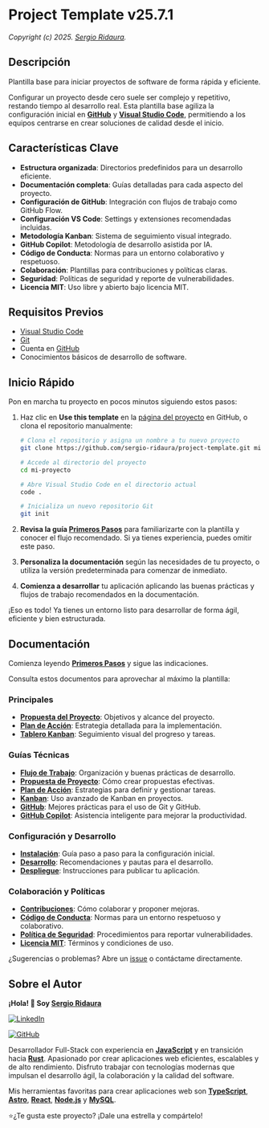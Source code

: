 # Project Template v25.7.1

_Copyright (c) 2025. [Sergio Ridaura](https://github.com/sergio-ridaura)._

## Descripción

Plantilla base para iniciar proyectos de software de forma rápida y eficiente.

Configurar un proyecto desde cero suele ser complejo y repetitivo, restando tiempo al desarrollo real. Esta plantilla base agiliza la configuración inicial en **[GitHub](https://github.com/)** y **[Visual Studio Code](https://code.visualstudio.com/)**, permitiendo a los equipos centrarse en crear soluciones de calidad desde el inicio.

## Características Clave

- **Estructura organizada**: Directorios predefinidos para un desarrollo eficiente.
- **Documentación completa**: Guías detalladas para cada aspecto del proyecto.
- **Configuración de GitHub**: Integración con flujos de trabajo como GitHub Flow.
- **Configuración VS Code**: Settings y extensiones recomendadas incluidas.
- **Metodología Kanban**: Sistema de seguimiento visual integrado.
- **GitHub Copilot**: Metodología de desarrollo asistida por IA.
- **Código de Conducta**: Normas para un entorno colaborativo y respetuoso.
- **Colaboración**: Plantillas para contribuciones y políticas claras.
- **Seguridad**: Políticas de seguridad y reporte de vulnerabilidades.
- **Licencia MIT**: Uso libre y abierto bajo licencia MIT.

## Requisitos Previos

- [Visual Studio Code](https://code.visualstudio.com/)
- [Git](https://git-scm.com/)
- Cuenta en [GitHub](https://github.com/)
- Conocimientos básicos de desarrollo de software.

## Inicio Rápido

Pon en marcha tu proyecto en pocos minutos siguiendo estos pasos:

1. Haz clic en **Use this template** en la [página del proyecto](https://github.com/sergio-ridaura/project-template) en GitHub, o clona el repositorio manualmente:

   ```bash
   # Clona el repositorio y asigna un nombre a tu nuevo proyecto
   git clone https://github.com/sergio-ridaura/project-template.git mi-proyecto

   # Accede al directorio del proyecto
   cd mi-proyecto

   # Abre Visual Studio Code en el directorio actual
   code .

   # Inicializa un nuevo repositorio Git
   git init
   ```

2. **Revisa la guía [Primeros Pasos](GETTING_STARTED.md)** para familiarizarte con la plantilla y conocer el flujo recomendado. Si ya tienes experiencia, puedes omitir este paso.

3. **Personaliza la documentación** según las necesidades de tu proyecto, o utiliza la versión predeterminada para comenzar de inmediato.

4. **Comienza a desarrollar** tu aplicación aplicando las buenas prácticas y flujos de trabajo recomendados en la documentación.

¡Eso es todo! Ya tienes un entorno listo para desarrollar de forma ágil, eficiente y bien estructurada.

## Documentación

Comienza leyendo **[Primeros Pasos](GETTING_STARTED.md)** y sigue las indicaciones.

Consulta estos documentos para aprovechar al máximo la plantilla:

### Principales

- **[Propuesta del Proyecto](PROPOSAL.md)**: Objetivos y alcance del proyecto.
- **[Plan de Acción](ACTION_PLAN.md)**: Estrategia detallada para la implementación.
- **[Tablero Kanban](KANBAN.md)**: Seguimiento visual del progreso y tareas.

### Guías Técnicas

- **[Flujo de Trabajo](guides/WORKFLOW.md)**: Organización y buenas prácticas de desarrollo.
- **[Propuesta de Proyecto](guides/PROPOSAL.md)**: Cómo crear propuestas efectivas.
- **[Plan de Acción](guides/ACTION_PLAN.md)**: Estrategias para definir y gestionar tareas.
- **[Kanban](guides/KANBAN.md)**: Uso avanzado de Kanban en proyectos.
- **[GitHub](guides/GITHUB.md)**: Mejores prácticas para el uso de Git y GitHub.
- **[GitHub Copilot](guides/GITHUB_COPILOT.md)**: Asistencia inteligente para mejorar la productividad.

### Configuración y Desarrollo

- **[Instalación](INSTALL.md)**: Guía paso a paso para la configuración inicial.
- **[Desarrollo](DEVELOP.md)**: Recomendaciones y pautas para el desarrollo.
- **[Despliegue](DEPLOY.md)**: Instrucciones para publicar tu aplicación.

### Colaboración y Políticas

- **[Contribuciones](CONTRIBUTING.md)**: Cómo colaborar y proponer mejoras.
- **[Código de Conducta](CODE_OF_CONDUCT.md)**: Normas para un entorno respetuoso y colaborativo.
- **[Política de Seguridad](SECURITY.md)**: Procedimientos para reportar vulnerabilidades.
- **[Licencia MIT](../../LICENSE)**: Términos y condiciones de uso.

¿Sugerencias o problemas? Abre un [issue](https://github.com/sergio-ridaura/project-template/issues) o contáctame directamente.

## Sobre el Autor

**¡Hola! 👋 Soy [Sergio Ridaura](https://github.com/sergio-ridaura)**

[![LinkedIn](https://img.shields.io/badge/LinkedIn-Perfil%20Profesional-blue?logo=linkedin)](https://www.linkedin.com/in/sergio-ridaura/)

[![GitHub](https://img.shields.io/badge/GitHub-@sergio--ridaura-181717?logo=github)](https://github.com/sergio-ridaura)

Desarrollador Full-Stack con experiencia en **[JavaScript](https://developer.mozilla.org/docs/Web/JavaScript)** y en transición hacia **[Rust](https://www.rust-lang.org/)**. Apasionado por crear aplicaciones web eficientes, escalables y de alto rendimiento. Disfruto trabajar con tecnologías modernas que impulsan el desarrollo ágil, la colaboración y la calidad del software.

Mis herramientas favoritas para crear aplicaciones web son **[TypeScript](https://www.typescriptlang.org/)**, **[Astro](https://astro.build/)**, **[React](https://react.dev/)**, **[Node.js](https://nodejs.org/)** y **[MySQL](https://www.mysql.com/)**.

⭐¿Te gusta este proyecto? ¡Dale una estrella y compártelo!
